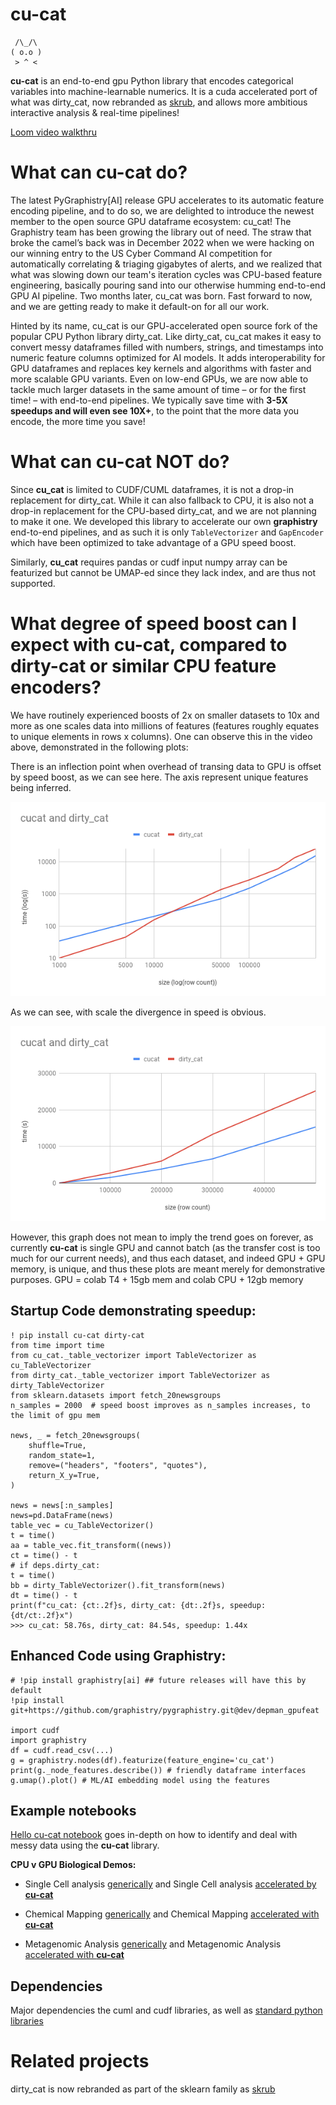 
# **cu-cat** 
```
 /\_/\
( o.o )
 > ^ <
```

****cu-cat**** is an end-to-end gpu Python library that encodes
categorical variables into machine-learnable numerics. It is a cuda
accelerated port of what was dirty_cat, now rebranded as
[skrub](https://github.com/skrub-data/skrub), and allows more ambitious interactive analysis & real-time pipelines!

[Loom video walkthru](https://www.loom.com/share/d7fd4980b31949b7b840b230937a636f?sid=6d56b82e-9f50-4059-af9f-bfdc32cd3509)

# What can **cu-cat** do?

The latest PyGraphistry[AI] release GPU accelerates to its automatic feature encoding pipeline, and to do so, we are delighted to introduce the newest member to the open source GPU dataframe ecosystem: cu_cat! 
The Graphistry team has been growing the library out of need. The straw that broke the camel’s back was in December 2022 when we were hacking on our winning entry to the US Cyber Command AI competition for automatically correlating & triaging  gigabytes of alerts, and we realized that what was slowing down our team's iteration cycles was CPU-based feature engineering, basically pouring sand into our otherwise humming end-to-end GPU AI pipeline. Two months later, cu_cat was born. Fast forward to now, and we are getting ready to make it default-on for all our work.

Hinted by its name, cu_cat is our GPU-accelerated open source fork of the popular CPU Python  library dirty_cat.   Like dirty_cat, cu_cat makes it easy to convert messy dataframes filled with numbers, strings, and timestamps into numeric feature columns optimized for AI models. It adds interoperability for GPU dataframes and replaces key kernels and algorithms with faster and more scalable GPU variants. Even on low-end GPUs, we are now able to tackle much larger datasets in the same amount of time – or for the first time! – with end-to-end pipelines. We typically save time with **3-5X speedups and will even see 10X+**, to the point that the more data you encode, the more time you save!

# What can **cu-cat** NOT do?

Since **cu_cat** is limited to CUDF/CUML dataframes, it is not a drop-in replacement for dirty_cat.  While it can also fallback to CPU, it is also not a drop-in replacement for the CPU-based dirty_cat, and we are not planning to make it one.  We developed this library to accelerate our own **graphistry** end-to-end pipelines, and as such it is only `TableVectorizer` and `GapEncoder` which have been optimized to take advantage of a GPU speed boost.

Similarly, **cu_cat** requires pandas or cudf input numpy array can be featurized but cannot be UMAP-ed since they lack index, and are thus not supported.

# What degree of speed boost can I expect with **cu-cat**, compared to dirty-cat or similar CPU feature encoders?

We have routinely experienced boosts of 2x on smaller datasets to 10x and more as one scales data into millions of features (features roughly equates to unique elements in rows x columns). One can observe this in the video above, demonstrated in the following plots:

There is an inflection point when overhead of transing data to GPU is offset by speed boost, as we can see here. The axis represent unique features being inferred.

![image](examples/cucat_V_dirty.png)

As we can see, with scale the divergence in speed is obvious.

![image](examples/big_cucat_V_dirty.png)

However, this graph does not mean to imply the trend goes on forever, as currently **cu-cat** is single GPU and cannot batch (as the transfer cost is too much for our current needs), and thus each dataset, and indeed GPU + GPU memory, is unique, and thus these plots are meant merely for demonstrative purposes.
GPU = colab T4 + 15gb mem and colab CPU + 12gb memory


## Startup Code demonstrating speedup:

    ! pip install cu-cat dirty-cat
    from time import time
    from cu_cat._table_vectorizer import TableVectorizer as cu_TableVectorizer
    from dirty_cat._table_vectorizer import TableVectorizer as dirty_TableVectorizer
    from sklearn.datasets import fetch_20newsgroups
    n_samples = 2000  # speed boost improves as n_samples increases, to the limit of gpu mem

    news, _ = fetch_20newsgroups(
        shuffle=True,
        random_state=1,
        remove=("headers", "footers", "quotes"),
        return_X_y=True,
    )

    news = news[:n_samples]
    news=pd.DataFrame(news)
    table_vec = cu_TableVectorizer()
    t = time()
    aa = table_vec.fit_transform((news))
    ct = time() - t
    # if deps.dirty_cat:
    t = time()
    bb = dirty_TableVectorizer().fit_transform(news)
    dt = time() - t
    print(f"cu_cat: {ct:.2f}s, dirty_cat: {dt:.2f}s, speedup: {dt/ct:.2f}x")
    >>> cu_cat: 58.76s, dirty_cat: 84.54s, speedup: 1.44x
## Enhanced Code using Graphistry:

    # !pip install graphistry[ai] ## future releases will have this by default
    !pip install git+https://github.com/graphistry/pygraphistry.git@dev/depman_gpufeat

    import cudf
    import graphistry
    df = cudf.read_csv(...)
    g = graphistry.nodes(df).featurize(feature_engine='cu_cat')
    print(g._node_features.describe()) # friendly dataframe interfaces
    g.umap().plot() # ML/AI embedding model using the features


## Example notebooks 

[Hello cu-cat notebook](https://github.com/dcolinmorgan/grph/blob/main/Hello_cu_cat.ipynb) goes in-depth on how to identify and deal with messy data using the **cu-cat** library.

**CPU v GPU Biological Demos:**
- Single Cell analysis [generically](https://github.com/dcolinmorgan/grph/blob/main/single_cell_umap_before_gpu.ipynb) and Single Cell analysis [accelerated by **cu-cat**](https://github.com/dcolinmorgan/grph/blob/main/single_cell_after_gpu.ipynb)

- Chemical Mapping [generically](https://github.com/dcolinmorgan/grph/blob/main/generic_chemical_mappings.ipynb) and Chemical Mapping [accelerated with **cu-cat**](https://github.com/dcolinmorgan/grph/blob/main/accelerating_chemical_mappings.ipynb)

- Metagenomic Analysis [generically](https://github.com/dcolinmorgan/grph/blob/main/generic_metagenomic_demo.ipynb) and Metagenomic Analysis [accelerated with **cu-cat**](https://github.com/dcolinmorgan/grph/blob/main/accelerating_metagenomic_demo.ipynb)


## Dependencies

Major dependencies the cuml and cudf libraries, as well as [standard
python
libraries](https://github.com/skrub-data/skrub/blob/main/setup.cfg)

# Related projects

dirty_cat is now rebranded as part of the sklearn family as
[skrub](https://github.com/skrub-data/skrub)



